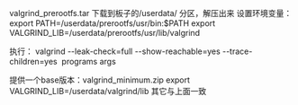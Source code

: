 valgrind_prerootfs.tar
下载到板子的/userdata/ 分区，解压出来
设置环境变量：
export PATH=/userdata/prerootfs/usr/bin:$PATH
export VALGRIND_LIB=/userdata/prerootfs/usr/lib/valgrind

执行：
valgrind --leak-check=full --show-reachable=yes --trace-children=yes  programs args

提供一个base版本：valgrind_minimum.zip
export VALGRIND_LIB=/userdata/valgrind/lib
其它与上面一致